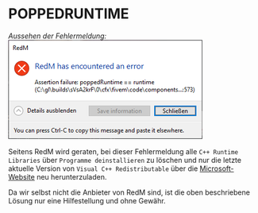 # POPPEDRUNTIME

_Aussehen der Fehlermeldung:_
![poppedRuntime](../../../assets/poppedRuntime.png)

Seitens RedM wird geraten, bei dieser Fehlermeldung alle `C++ Runtime Libraries` über `Programme deinstallieren` zu löschen und nur die letzte aktuelle Version von `Visual C++ Redistributable` über die [Microsoft-Website](https://learn.microsoft.com/en-us/cpp/windows/latest-supported-vc-redist?view=msvc-170) neu herunterzuladen.

Da wir selbst nicht die Anbieter von RedM sind, ist die oben beschriebene Lösung nur eine Hilfestellung und ohne Gewähr.